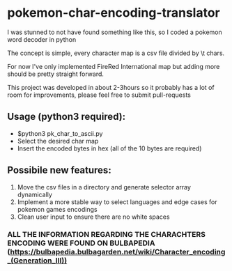 # pokemon-char-encoding-translator
I was stunned to not have found something like this, so I coded a pokemon word decoder in python


The concept is simple, every character map is a csv file divided by \t chars.

For now I've only implemented FireRed International map but adding more should be pretty straight forward.

This project was developed in about 2-3hours so it probably has a lot of room for improvements, please feel free to submit pull-requests

## Usage (python3 required):
  - $python3 pk_char_to_ascii.py
  - Select the desired char map
  - Insert the encoded bytes in hex (all of the 10 bytes are required)

## Possibile new features:
  1. Move the csv files in a directory and generate selector array dynamically
  2. Implement a more stable way to select languages and edge cases for pokemon games encodings 
  3. Clean user input to ensure there are no white spaces
  
### ALL THE INFORMATION REGARDING THE CHARACHTERS ENCODING WERE FOUND ON BULBAPEDIA (https://bulbapedia.bulbagarden.net/wiki/Character_encoding_(Generation_III))
